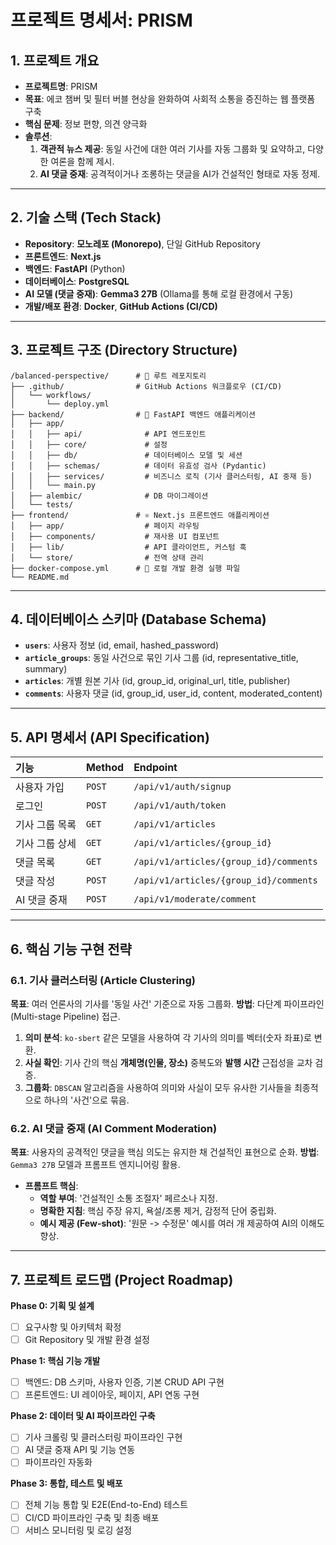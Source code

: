 # 프로젝트 명세서: PRISM

## 1. 프로젝트 개요

* **프로젝트명**: PRISM 
* **목표**: 에코 챔버 및 필터 버블 현상을 완화하여 사회적 소통을 증진하는 웹 플랫폼 구축
* **핵심 문제**: 정보 편향, 의견 양극화
* **솔루션**:
    1.  **객관적 뉴스 제공**: 동일 사건에 대한 여러 기사를 자동 그룹화 및 요약하고, 다양한 여론을 함께 제시.
    2.  **AI 댓글 중재**: 공격적이거나 조롱하는 댓글을 AI가 건설적인 형태로 자동 정제.

---

## 2. 기술 스택 (Tech Stack)

* **Repository**: **모노레포 (Monorepo)**, 단일 GitHub Repository
* **프론트엔드**: **Next.js**
* **백엔드**: **FastAPI** (Python)
* **데이터베이스**: **PostgreSQL**
* **AI 모델 (댓글 중재)**: **Gemma3 27B** (Ollama를 통해 로컬 환경에서 구동)
* **개발/배포 환경**: **Docker**, **GitHub Actions (CI/CD)**

---

## 3. 프로젝트 구조 (Directory Structure)

```
/balanced-perspective/      # 📂 루트 레포지토리
├── .github/                # GitHub Actions 워크플로우 (CI/CD)
│   └── workflows/
│       └── deploy.yml
├── backend/                # 🐍 FastAPI 백엔드 애플리케이션
│   ├── app/
│   │   ├── api/              # API 엔드포인트
│   │   ├── core/             # 설정
│   │   ├── db/               # 데이터베이스 모델 및 세션
│   │   ├── schemas/          # 데이터 유효성 검사 (Pydantic)
│   │   ├── services/         # 비즈니스 로직 (기사 클러스터링, AI 중재 등)
│   │   └── main.py
│   ├── alembic/              # DB 마이그레이션
│   └── tests/
├── frontend/               # ⚛️ Next.js 프론트엔드 애플리케이션
│   ├── app/                  # 페이지 라우팅
│   ├── components/           # 재사용 UI 컴포넌트
│   ├── lib/                  # API 클라이언트, 커스텀 훅
│   └── store/                # 전역 상태 관리
├── docker-compose.yml      # 🐳 로컬 개발 환경 실행 파일
└── README.md
```

---

## 4. 데이터베이스 스키마 (Database Schema)

* **`users`**: 사용자 정보 (id, email, hashed_password)
* **`article_groups`**: 동일 사건으로 묶인 기사 그룹 (id, representative_title, summary)
* **`articles`**: 개별 원본 기사 (id, group_id, original_url, title, publisher)
* **`comments`**: 사용자 댓글 (id, group_id, user_id, content, moderated_content)

---

## 5. API 명세서 (API Specification)

| 기능 | Method | Endpoint |
| :--- | :--- | :--- |
| 사용자 가입 | `POST` | `/api/v1/auth/signup` |
| 로그인 | `POST` | `/api/v1/auth/token` |
| 기사 그룹 목록 | `GET` | `/api/v1/articles` |
| 기사 그룹 상세 | `GET` | `/api/v1/articles/{group_id}` |
| 댓글 목록 | `GET` | `/api/v1/articles/{group_id}/comments` |
| 댓글 작성 | `POST` | `/api/v1/articles/{group_id}/comments` |
| AI 댓글 중재 | `POST` | `/api/v1/moderate/comment` |

---

## 6. 핵심 기능 구현 전략

### 6.1. 기사 클러스터링 (Article Clustering)

**목표**: 여러 언론사의 기사를 '동일 사건' 기준으로 자동 그룹화.
**방법**: 다단계 파이프라인(Multi-stage Pipeline) 접근.

1.  **의미 분석**: `ko-sbert` 같은 모델을 사용하여 각 기사의 의미를 벡터(숫자 좌표)로 변환.
2.  **사실 확인**: 기사 간의 핵심 **개체명(인물, 장소)** 중복도와 **발행 시간** 근접성을 교차 검증.
3.  **그룹화**: `DBSCAN` 알고리즘을 사용하여 의미와 사실이 모두 유사한 기사들을 최종적으로 하나의 '사건'으로 묶음.

### 6.2. AI 댓글 중재 (AI Comment Moderation)

**목표**: 사용자의 공격적인 댓글을 핵심 의도는 유지한 채 건설적인 표현으로 순화.
**방법**: `Gemma3 27B` 모델과 프롬프트 엔지니어링 활용.

* **프롬프트 핵심**:
    * **역할 부여**: '건설적인 소통 조절자' 페르소나 지정.
    * **명확한 지침**: 핵심 주장 유지, 욕설/조롱 제거, 감정적 단어 중립화.
    * **예시 제공 (Few-shot)**: '원문 -> 수정문' 예시를 여러 개 제공하여 AI의 이해도 향상.

---

## 7. 프로젝트 로드맵 (Project Roadmap)

**Phase 0: 기획 및 설계**
* [ ] 요구사항 및 아키텍처 확정
* [ ] Git Repository 및 개발 환경 설정

**Phase 1: 핵심 기능 개발**
* [ ] 백엔드: DB 스키마, 사용자 인증, 기본 CRUD API 구현
* [ ] 프론트엔드: UI 레이아웃, 페이지, API 연동 구현

**Phase 2: 데이터 및 AI 파이프라인 구축**
* [ ] 기사 크롤링 및 클러스터링 파이프라인 구현
* [ ] AI 댓글 중재 API 및 기능 연동
* [ ] 파이프라인 자동화

**Phase 3: 통합, 테스트 및 배포**
* [ ] 전체 기능 통합 및 E2E(End-to-End) 테스트
* [ ] CI/CD 파이프라인 구축 및 최종 배포
* [ ] 서비스 모니터링 및 로깅 설정